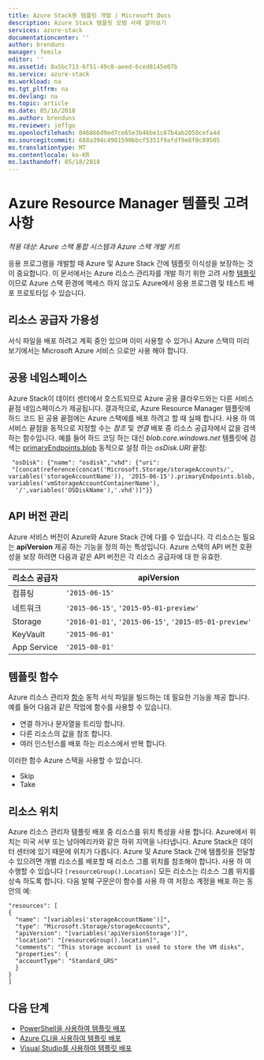 ```yaml
---
title: Azure Stack용 템플릿 개발 | Microsoft Docs
description: Azure Stack 템플릿 모범 사례 알아보기
services: azure-stack
documentationcenter: ''
author: brenduns
manager: femila
editor: ''
ms.assetid: 8a5bc713-6f51-49c8-aeed-6ced0145e07b
ms.service: azure-stack
ms.workload: na
ms.tgt_pltfrm: na
ms.devlang: na
ms.topic: article
ms.date: 05/16/2018
ms.author: brenduns
ms.reviewer: jeffgo
ms.openlocfilehash: 046866d9ed7ce65e3b46be1c67b4ab2058cefa4d
ms.sourcegitcommit: 688a394c4901590bbcf5351f9afdf9e8f0c89505
ms.translationtype: MT
ms.contentlocale: ko-KR
ms.lasthandoff: 05/18/2018
---
```

# <a name="azure-resource-manager-template-considerations"></a>Azure Resource Manager 템플릿 고려 사항

*적용 대상: Azure 스택 통합 시스템과 Azure 스택 개발 키트*

응용 프로그램을 개발할 때 Azure 및 Azure Stack 간에 템플릿 이식성을 보장하는 것이 중요합니다. 이 문서에서는 Azure 리소스 관리자를 개발 하기 위한 고려 사항 [템플릿](http://download.microsoft.com/download/E/A/4/EA4017B5-F2ED-449A-897E-BD92E42479CE/Getting_Started_With_Azure_Resource_Manager_white_paper_EN_US.pdf)이므로 Azure 스택 환경에 액세스 하지 않고도 Azure에서 응용 프로그램 및 테스트 배포 프로토타입 수 있습니다.

## <a name="resource-provider-availability"></a>리소스 공급자 가용성

서식 파일을 배포 하려고 계획 중인 있으며 이미 사용할 수 있거나 Azure 스택의 미리 보기에서는 Microsoft Azure 서비스 으로만 사용 해야 합니다.

## <a name="public-namespaces"></a>공용 네임스페이스

Azure Stack이 데이터 센터에서 호스트되므로 Azure 공용 클라우드와는 다른 서비스 끝점 네임스페이스가 제공됩니다. 결과적으로, Azure Resource Manager 템플릿에 하드 코드 된 공용 끝점에는 Azure 스택에를 배포 하려고 할 때 실패 합니다. 사용 하 여 서비스 끝점을 동적으로 지정할 수는 *참조* 및 *연결* 배포 중 리소스 공급자에서 값을 검색 하는 함수입니다. 예를 들어 하드 코딩 하는 대신 *blob.core.windows.net* 템플릿에 검색는 [primaryEndpoints.blob](https://github.com/Azure/AzureStack-QuickStart-Templates/blob/master/101-simple-windows-vm/azuredeploy.json#L201) 동적으로 설정 하는 *osDisk.URI* 끝점:

     "osDisk": {"name": "osdisk","vhd": {"uri":
     "[concat(reference(concat('Microsoft.Storage/storageAccounts/', variables('storageAccountName')), '2015-06-15').primaryEndpoints.blob, variables('vmStorageAccountContainerName'),
      '/',variables('OSDiskName'),'.vhd')]"}}

## <a name="api-versioning"></a>API 버전 관리

Azure 서비스 버전이 Azure와 Azure Stack 간에 다를 수 있습니다. 각 리소스는 필요는 **apiVersion** 제공 하는 기능을 정의 하는 특성입니다. Azure 스택의 API 버전 호환성을 보장 하려면 다음과 같은 API 버전은 각 리소스 공급자에 대 한 유효한.

| 리소스 공급자 | apiVersion |
| --- | --- |
| 컴퓨팅 |`'2015-06-15'` |
| 네트워크 |`'2015-06-15'`, `'2015-05-01-preview'` |
| Storage |`'2016-01-01'`, `'2015-06-15'`, `'2015-05-01-preview'` |
| KeyVault | `'2015-06-01'` |
| App Service |`'2015-08-01'` |

## <a name="template-functions"></a>템플릿 함수

Azure 리소스 관리자 [함수](../../azure-resource-manager/resource-group-template-functions.md) 동적 서식 파일을 빌드하는 데 필요한 기능을 제공 합니다. 예를 들어 다음과 같은 작업에 함수를 사용할 수 있습니다.

* 연결 하거나 문자열을 트리밍 합니다.
* 다른 리소스의 값을 참조 합니다.
* 여러 인스턴스를 배포 하는 리소스에서 반복 합니다.

이러한 함수 Azure 스택을 사용할 수 있습니다.

* Skip
* Take

## <a name="resource-location"></a>리소스 위치

Azure 리소스 관리자 템플릿 배포 중 리소스를 위치 특성을 사용 합니다. Azure에서 위치는 미국 서부 또는 남아메리카와 같은 하위 지역을 나타냅니다. Azure Stack은 데이터 센터에 있기 때문에 위치가 다릅니다. Azure 및 Azure Stack 간에 템플릿을 전달할 수 있으려면 개별 리소스를 배포할 때 리소스 그룹 위치를 참조해야 합니다. 사용 하 여 수행할 수 있습니다 `[resourceGroup().Location]` 모든 리소스는 리소스 그룹 위치를 상속 하도록 합니다. 다음 발췌 구문은이 함수를 사용 하 여 저장소 계정을 배포 하는 동안의 예:

    "resources": [
    {
      "name": "[variables('storageAccountName')]",
      "type": "Microsoft.Storage/storageAccounts",
      "apiVersion": "[variables('apiVersionStorage')]",
      "location": "[resourceGroup().location]",
      "comments": "This storage account is used to store the VM disks",
      "properties": {
      "accountType": "Standard_GRS"
      }
    }
    ]

## <a name="next-steps"></a>다음 단계

* [PowerShell을 사용하여 템플릿 배포](azure-stack-deploy-template-powershell.md)
* [Azure CLI을 사용하여 템플릿 배포](azure-stack-deploy-template-command-line.md)
* [Visual Studio를 사용하여 템플릿 배포](azure-stack-deploy-template-visual-studio.md)
